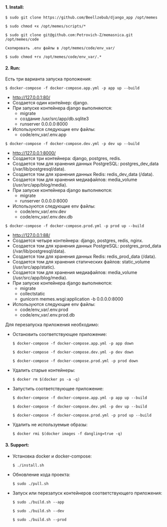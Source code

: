 #### 1. Install:
`$ sudo git clone https://github.com/Beellzebub/django_app /opt/memes`

`$ sudo chmod +x /opt/memes/scripts/*`

`$ sudo git clone git@github.com:Petrovich-Z/memasnica.git /opt/memes/code`

`Скопировать .env файлы в /opt/memes/code/env_var/`

`$ sudo chmod +rx /opt/memes/code/env_var/.*`

#### 2. Run:
Есть три варианта запуска проложения:

`$ docker-compose -f docker-compose.app.yml -p app up --build`

* http://127.0.0.1:80/
* Создается один контейнер: django.
* При запуске контейнера django выполняются:
    * migrate
    * создание /usr/src/app/db.sqlite3
    * runserver 0.0.0.0:8000
* Используются следующие env файлы:
    * code/env_var/.env.app


`$ docker-compose -f docker-compose.dev.yml -p dev up --build`

* http://127.0.0.1:8000/
* Создается три контейнера: django, postgres, redis.
* Создается том для хранения данных PostgreSQL: postgres_dev_data (/var/lib/postgresql/data).
* Создается том для хранения данных Redis: redis_dev_data (/data).
* Создается том для хранения медиафайлов: media_volume (/usr/src/app/blog/media).
* При запуске контейнера django выполняются:
    * migrate
    * runserver 0.0.0.0:8000
* Используются следующие env файлы:
    * code/env_var/.env.dev
    * code/env_var/.env.dev.db
  
`$ docker-compose -f docker-compose.prod.yml -p prod up --build`

* http://127.0.0.1:88/
* Создается четыре контейнера: django, postgres, redis, nginx.
* Создается том для хранения данных PostgreSQL: postgres_prod_data (/var/lib/postgresql/data).
* Создается том для хранения данных Redis: redis_prod_data (/data).
* Создается том для хранения статических файлов: static_volume (/usr/src/app/static).
* Создается том для хранения медиафайлов: media_volume (/usr/src/app/blog/media).
* При запуске контейнера django выполняются:
    * migrate
    * collectstatic
    * gunicorn memes.wsgi:application -b 0.0.0.0:8000
* Используются следующие env файлы:
    * code/env_var/.env.prod
    * code/env_var/.env.prod.db
    
Для перезапуска приложения необходимо:

* Остановить соответствующее приложение:
   
  `$ docker-compose -f docker-compose.app.yml -p app down`

  `$ docker-compose -f docker-compose.dev.yml -p dev down`

  `$ docker-compose -f docker-compose.prod.yml -p prod down`


* Удалить старые контейнеры:

  `$ docker rm $(docker ps -a -q)`


* Запустить соответствующее приложение:

  `$ docker-compose -f docker-compose.app.yml -p app up --build`

  `$ docker-compose -f docker-compose.dev.yml -p dev up --build`

  `$ docker-compose -f docker-compose.prod.yml -p prod up --build`


* Удалить не используемые образы:

  `$ docker rmi $(docker images -f dangling=true -q)`

#### 3. Support:
* Установка docker и docker-compose:

  `$ ./install.sh`


* Обновление кода проекта:

  `$ sudo ./pull.sh`


* Запуск или перезапуск контейнеров соответствующего приложения:

  `$ sudo ./build.sh --app`

  `$ sudo ./build.sh --dev`

  `$ sudo ./build.sh --prod`
